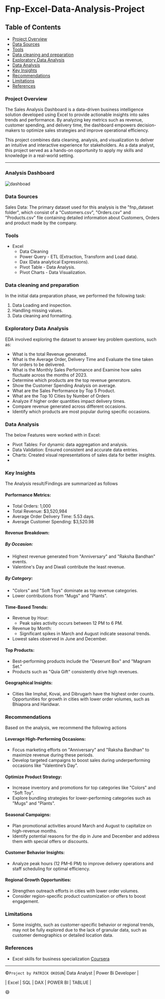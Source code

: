 # Fnp-Excel-Data-Analysis-Project

## Table of Contents
- [Project Overview](#project-overview)
- [Data Sources](#data-sources)
- [Tools](#tools)
- [Data cleaning and preparation](#data-cleaning-and-preparation)
- [Exploratory Data Analysis](#exploratory-data-analysis)
- [Data Analysis](#data-analysis)
- [Key Insights](#key-insights)
- [Recommendations](#recommendations)
- [Limitations](#limitations)
- [References](#references)

### Project Overview
The Sales Analysis Dashboard is a data-driven business intelligence solution developed using Excel to provide actionable insights into sales trends and performance. By analyzing key metrics such as revenue, customer spending, and delivery time, the dashboard empowers decision-makers to optimize sales strategies and improve operational efficiency.

This project combines data cleaning, analysis, and visualization to deliver an intuitive and interactive experience for stakeholders. As a data analyst, this project served as a hands-on opportunity to apply my skills and knowledge in a real-world setting.

---

### Analysis Dashboard

![dashboad](https://github.com/user-attachments/assets/05f793f8-dae3-41dc-804d-c028200d950a)


### Data Sources
Sales Data: The primary dataset used for this analysis is the "fnp_dataset folder", which consist of a "Customers.csv", "Orders.csv" and "Products.csv" file containing detailed information about Customers, Orders and product made by the company.

### Tools
- Excel
  -  Data Cleaning
  -  Power Query - ETL (Extraction, Transform and Load data).
  -  Dax (Data analytical Expressions).
  -  Pivot Table - Data Analysis.
  -  Pivot Charts - Data Visualization.

### Data cleaning and preparation 
In the initial data preparation phase, we performed the following task:
1. Data Loading and inspection.
2. Handling missing values.
3. Data cleaning and formatting.

### Exploratory Data Analysis
EDA involved exploring the dataset to answer key problem questions, such as:

 - What is the total Revenue generated.
 - What is the Average Order, Delivery Time and Evaluate the time taken for orders to be delivered.
 - What is the Monthly Sales Performance and Examine how sales fluctuate across the months of 2023.
 - Determine which products are the top revenue generators.
 - Show the Customer Spending Analysis on average.
 - What are the Sales Performance by Top 5 Product.
 - What are the Top 10 Cities by Number of Orders
 - Analyze if higher order quantities impact delivery times.
 - Compare revenue generated across different occasions.
 - Identify which products are most popular during specific occasions.

### Data Analysis 
The below Features were worked with in Excel: 
- Pivot Tables: For dynamic data aggregation and analysis.
- Data Validation: Ensured consistent and accurate data entries.
- Charts: Created visual representations of sales data for better insights.
- 
### Key Insights
The Analysis result/Findings are summarized as follows
#### Performance Metrics:

- Total Orders: 1,000
- Total Revenue: $3,520,984
- Average Order Delivery Time: 5.53 days.
- Average Customer Spending: $3,520.98
#### Revenue Breakdown:

 ##### By Occasion:
- Highest revenue generated from "Anniversary" and "Raksha Bandhan" events.
- Valentine's Day and Diwali contribute the least revenue.
##### By Category:
- "Colors" and "Soft Toys" dominate as top revenue categories.
- Lower contributions from "Mugs" and "Plants".
#### Time-Based Trends:
- Revenue by Hour:
   - Peak sales activity occurs between 12 PM to 6 PM.
- Revenue by Month:
   - Significant spikes in March and August indicate seasonal trends.
- Lowest sales observed in June and December.
#### Top Products:

- Best-performing products include the "Deserunt Box" and "Magnam Set."
 - Products such as "Quia Gift" consistently drive high revenues.
#### Geographical Insights:

- Cities like Imphal, Kovai, and Dibrugarh have the highest order counts.
Opportunities for growth in cities with lower order volumes, such as Bhiapora and Haridwar.

### Recommendations
Based on the analysis, we recommend the following actions

#### Leverage High-Performing Occasions:

 -  Focus marketing efforts on "Anniversary" and "Raksha Bandhan" to maximize revenue during these periods.
 -  Develop targeted campaigns to boost sales during underperforming occasions like "Valentine’s Day".
  
#### Optimize Product Strategy:
 -  Increase inventory and promotions for top categories like "Colors" and "Soft Toy".
 -  Explore bundling strategies for lower-performing categories such as "Mugs" and "Plants".
   
#### Seasonal Campaigns:
 - Plan promotional activities around March and August to capitalize on high-revenue months.
 - Identify potential reasons for the dip in June and December and address them with special offers or discounts.
   
#### Customer Behavior Insights:
 - Analyze peak hours (12 PM–6 PM) to improve delivery operations and staff scheduling for optimal efficiency.
   
#### Regional Growth Opportunities:
 - Strengthen outreach efforts in cities with lower order volumes.
 - Consider region-specific product customization or offers to boost engagement.

### Limitations 
- Some insights, such as customer-specific behavior or regional trends, may not be fully explored due to the lack of granular data, such as customer demographics or detailed location data.

### References 
- Excel skills for business specialization
[Coursera](https://www.coursera.org/specializations/excel)



---
©️`Project by PATRICK OKOSUN`| Data Analyst | Power Bi Developer |

| Excel | SQL | DAX | POWER BI | TABLUE |

😄


































